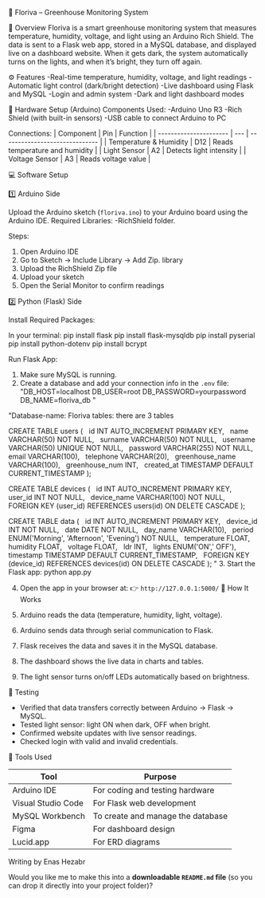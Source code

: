 🌱 Floriva – Greenhouse Monitoring System

📖 Overview
Floriva is a smart greenhouse monitoring system that measures temperature, humidity, voltage, and light using an Arduino Rich Shield.
The data is sent to a Flask web app, stored in a MySQL database, and displayed live on a dashboard website.
When it gets dark, the system automatically turns on the lights, and when it’s bright, they turn off again.

⚙️ Features
-Real-time temperature, humidity, voltage, and light readings
-Automatic light control (dark/bright detection)
-Live dashboard using Flask and MySQL
-Login and admin system
-Dark and light dashboard modes

🧠 Hardware Setup (Arduino)
Components Used:
 -Arduino Uno R3
 -Rich Shield (with built-in sensors)
 -USB cable to connect Arduino to PC
 
Connections:
| Component              | Pin | Function                       |
| ---------------------- | --- | ------------------------------ |
| Temperature & Humidity | D12 | Reads temperature and humidity |
| Light Sensor           | A2  | Detects light intensity        |
| Voltage Sensor         | A3  | Reads voltage value            |

💻 Software Setup

1️⃣ Arduino Side

 Upload the Arduino sketch (`floriva.ino`) to your Arduino board using the Arduino IDE.
Required Libraries:
 -RichShield folder. 


Steps:
1. Open Arduino IDE
2. Go to Sketch → Include Library → Add Zip. library
3. Upload the RichShield Zip file
4. Upload your sketch
5. Open the Serial Monitor to confirm readings

2️⃣ Python (Flask) Side

 Install Required Packages:

In your terminal:
pip install flask
pip install flask-mysqldb
pip install pyserial
pip install python-dotenv
pip install bcrypt


  Run Flask App:

1. Make sure MySQL is running.
2. Create a database and add your connection info in the `.env` file:
  "DB_HOST=localhost
   DB_USER=root
   DB_PASSWORD=yourpassword
   DB_NAME=floriva_db "
   
"Database-name: Floriva
tables: there are 3 tables

CREATE TABLE users (
    id INT AUTO_INCREMENT PRIMARY KEY,
    name VARCHAR(50) NOT NULL,
    surname VARCHAR(50) NOT NULL,
    username VARCHAR(50) UNIQUE NOT NULL,
    password VARCHAR(255) NOT NULL,
    email VARCHAR(100),
    telephone VARCHAR(20),
    greenhouse_name VARCHAR(100),
    greenhouse_num INT,
    created_at TIMESTAMP DEFAULT CURRENT_TIMESTAMP
);


CREATE TABLE devices (
    id INT AUTO_INCREMENT PRIMARY KEY,
    user_id INT NOT NULL,
    device_name VARCHAR(100) NOT NULL,
    FOREIGN KEY (user_id) REFERENCES users(id) ON DELETE CASCADE
);

CREATE TABLE data (
    id INT AUTO_INCREMENT PRIMARY KEY,
    device_id INT NOT NULL,
    date DATE NOT NULL,
    day_name VARCHAR(10),
    period ENUM('Morning', 'Afternoon', 'Evening') NOT NULL,
    temperature FLOAT,
    humidity FLOAT,
    voltage FLOAT,
    ldr INT,
    lights ENUM('ON',' OFF'),
    timestamp TIMESTAMP DEFAULT CURRENT_TIMESTAMP,
    FOREIGN KEY (device_id) REFERENCES devices(id) ON DELETE CASCADE
); "
3. Start the Flask app:
   python app.py
   
4. Open the app in your browser at:
   👉 `http://127.0.0.1:5000/`
📡 How It Works

1. Arduino reads the data (temperature, humidity, light, voltage).
2. Arduino sends data through serial communication to Flask.
3. Flask receives the data and saves it in the MySQL database.
4. The dashboard shows the live data in charts and tables.
5. The light sensor turns on/off LEDs automatically based on brightness.

🧪 Testing

- Verified that data transfers correctly between Arduino → Flask → MySQL.
- Tested light sensor: light ON when dark, OFF when bright.
- Confirmed website updates with live sensor readings.
- Checked login with valid and invalid credentials.

🧰 Tools Used

| Tool               | Purpose                         |
| ------------------ | ------------------------------- |
| Arduino IDE        | For coding and testing hardware |
| Visual Studio Code | For Flask web development       |
| MySQL Workbench    | To create and manage the database   
| Figma              | For dashboard design            |
| Lucid.app          | For ERD diagrams                |


Writing by Enas Hezabr

Would you like me to make this into a **downloadable `README.md` file** (so you can drop it directly into your project folder)?
